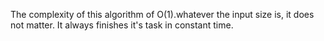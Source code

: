 The complexity of this algorithm of O(1).whatever the input size is, it does not matter. It always finishes it's task in constant time.